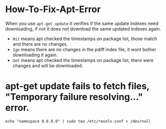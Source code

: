 # How-To-Fix-Apt-Error

When you use `apt-get update` it verifies if the same update indexes need downloading, if not it does not download the same updated indexes again.
* `Hit` means apt checked the timestamps on package list, those match and there are no changes.
* `Ign` means there are no changes in the pdiff index file, it wont bother downloading it again.
* `Get` means apt checked the timestamps on package list, there were changes and will be downloaded.

# apt-get update fails to fetch files, "Temporary failure resolving..." error.
```
echo "namespace 8.8.8.8" | sudo tee /etc/resolv.conf > /dev/null
```
